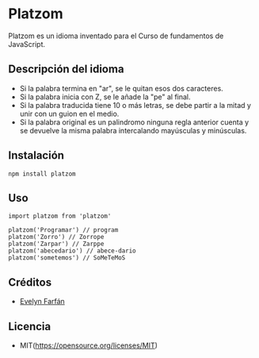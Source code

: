 # Platzom

Platzom es un idioma inventado para el Curso de fundamentos de JavaScript.

## Descripción del idioma

- Si la palabra termina en "ar", se le quitan esos dos caracteres.
- Si la palabra inicia con Z, se le añade la "pe" al final.
- Si la palabra traducida tiene 10 o más letras, se debe partir a la mitad y unir con un guion en el medio.
- Si la palabra original es un palindromo ninguna regla anterior cuenta y se  devuelve la misma palabra intercalando mayúsculas y minúsculas.

## Instalación
 ```
 npm install platzom
 ```

 ## Uso
 ```
import platzom from 'platzom'

platzom('Programar') // program
platzom('Zorro') // Zorrope
platzom('Zarpar') // Zarppe
platzom('abecedario') // abece-dario
platzom('sometemos') // SoMeTeMoS
 ```

 ## Créditos
 - [Evelyn Farfán](https://github.com/efarfan2393)

 ## Licencia
 - MIT(https://opensource.org/licenses/MIT)
